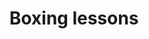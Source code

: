 ---
tag: boxing-lessons
title: Boxing lessons
description: >-
  Boxing teaches you more than just how to fight. It teaches you about life.
  Here are some life lessons from boxing that will change your life.
hero:
  label: Boxing lessons
  heading: What does boxing teach you
  text_markdown: >-
    Boxing teaches you more than just how to fight. It teaches you about life.
    Here are some life lessons from boxing that will change your life.
page_blocks:
  - _id: block_rich_text
    alignment:
    text_markdown: >-
      I was a boxer for 12 years.


      As an amateur, I earned a state Golden Glove Title, a National P.A.L.
      title, and a peak rating of \#4 in the nation. As a professional boxer, I
      was signed to Roc Nation Sports and went 13-1-1.


      Here are some boxing lessons from the boxing gym that you can also use in
      your personal life.


      ## Pain is just a feeling


      Everything in boxing hurts.


      The training, the fighting, even good defense. Discomfort doesn't mean
      anything. In fact, you should worry if you *don't* feel anything. Rarely,
      does pain come before the knockout punch. You just suddenly find yourself
      on the canvas wondering what happened.


      Hurting is a sign that you're still in the game


      Read this article to learn how to push through the pain:


      [**How to push through the pain**](/pushing-through-the-pain/)


      ## The punch you don't see is the one that knocks you out


      As long as you can keep your mind alert enough to see what's coming, there
      is little chance it will overwhelm you. But the moment something sneaks
      past you, it's going to do more damage because you aren't ready.


      When something slips past your defense, it doesn’t matter your level of
      strength & conditioning or your cardio level. The fight will be over.


      Life is like this as well. It’s always the thing you don’t expect and
      don’t see coming that will put you down the hardest.


      ## Don't blink


      Normies flinch when a threat comes their way.


      A fighter will be destroyed by feints if he reacts to everything. There is
      no advantage to flinching. Either it's a distraction to set you up for
      something worse OR it's the real thing and by not biting, you're ready.


      There is nothing to fear in the fight but losing control of your mind. As
      long as you have that, then you have a great chance of surviving and even
      winning.


      Read this article on how boxing teaches you how to handle fear:


      [**How to overcome fear: 7 Lessons from boxing**](/how-to-overcome-fear/)


      ## Make 'em miss close


      Make your opponent miss by as little as possible.


      If they miss you by too much, you won't be in a position to capitalize.


      You can't flinch. You can't freak out. You must be patient, brave, and
      relaxed when you're under fire. It's the only way to capitalize.


      Read this article on how to stay calm:


      [**How to be a chill person**](/how-to-be-chill/)


      ## Fear is useful


      When you're afraid, it means you take the threat seriously.


      It's pointless to try and stop being nervous. Instead, recognize it as a
      call to harness all of your faculties on the task at hand. Fear should
      invigorate you. Like pain, worry when you don't feel it.


      Fear lets you know that you’re alive. It lets you know that there is
      something worth fighting for that you must prepare for.


      ## Talent is real


      But it's useless without heart & discipline


      You need discipline to train and develop your talent. You need heart to
      fight If you lack discipline, you won't survive the training If you lack
      talent, you won't survive the fight If you lack heart, you're useless.


      Read this article to see how important hard work, even if you have talent:


      [**Hard work beats talent**](/hard-work-beats-talent/)


      ## Beauty is boredom


      You won't become good at something until you're practicing it to
      boredom–and then keep practicing. No one becomes talented if they only
      practice when motivated or excited–because most practice is boring.


      This is a feature to weed people out. Not a bug.


      Read this article to learn how to focus, even if you’re bored:


      **[How to focus better](/how-to-focus-better/)**


      ## Control your emotions


      This doesn't mean being emotionless. It means that you do things with your
      emotions as the passenger; not the driver.


      You can't give in to your feelings, because they will betray the future
      you mentally planned for and physically trained to attain.


      ## No one likes getting hit


      But you won't survive if you don't learn how to roll with the punches and
      tolerate pain.


      You need to land punches to win, but it's more important to be able to
      take a punch than to give one.


      ## There are only two ways to get anything worthwhile


      The hard way and the *really* hard way. Once you accept that, then you can
      get to work putting in the painful, miserable work.


      It's always gonna suck because it's not supposed to be fun. It's supposed
      to develop you.


      ## Other articles about boxing
  - _id: posts_relevant
---